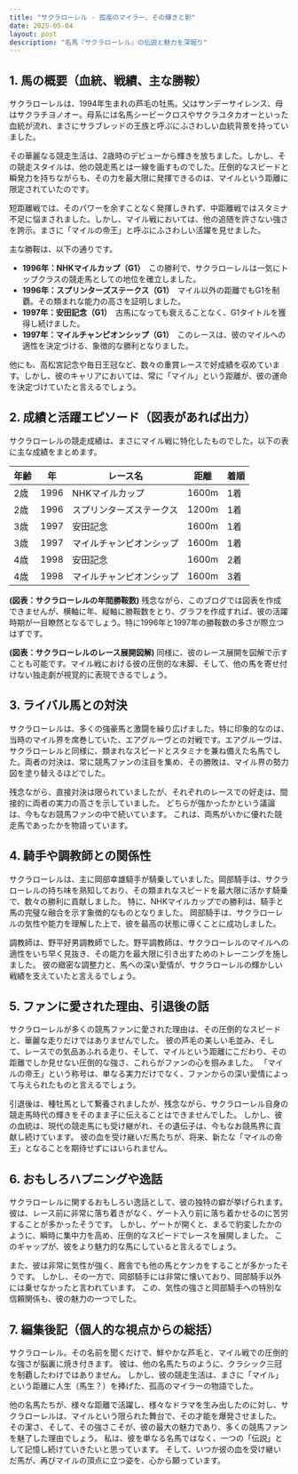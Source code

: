 ```yaml
---
title: "サクラローレル - 孤高のマイラー、その輝きと影"
date: 2025-05-04
layout: post
description: "名馬『サクラローレル』の伝説と魅力を深堀り"
---
```


## 1. 馬の概要（血統、戦績、主な勝鞍）

サクラローレルは、1994年生まれの芦毛の牡馬。父はサンデーサイレンス、母はサクラチヨノオー。母系には名馬シービークロスやサクラユタカオーといった血統が流れ、まさにサラブレッドの王族と呼ぶにふさわしい血統背景を持っていました。  

その華麗なる競走生活は、2歳時のデビューから輝きを放ちました。しかし、その競走スタイルは、他の競走馬とは一線を画すものでした。圧倒的なスピードと瞬発力を持ちながらも、その力を最大限に発揮できるのは、マイルという距離に限定されていたのです。  

短距離戦では、そのパワーを余すことなく発揮しきれず、中距離戦ではスタミナ不足に悩まされました。しかし、マイル戦においては、他の追随を許さない強さを誇示。まさに「マイルの帝王」と呼ぶにふさわしい活躍を見せました。

主な勝鞍は、以下の通りです。

* **1996年：NHKマイルカップ（G1）**　この勝利で、サクラローレルは一気にトップクラスの競走馬としての地位を確立しました。
* **1996年：スプリンターズステークス（G1）**　マイル以外の距離でもG1を制覇。その類まれな能力の高さを証明しました。
* **1997年：安田記念（G1）**　古馬になっても衰えることなく、G1タイトルを獲得し続けました。
* **1997年：マイルチャンピオンシップ（G1）**　このレースは、彼のマイルへの適性を決定づける、象徴的な勝利となりました。

他にも、高松宮記念や毎日王冠など、数々の重賞レースで好成績を収めています。しかし、彼のキャリアにおいては、常に「マイル」という距離が、彼の運命を決定づけていたと言えるでしょう。


## 2. 成績と活躍エピソード（図表があれば出力）

サクラローレルの競走成績は、まさにマイル戦に特化したものでした。以下の表に主な成績をまとめます。

| 年齢 | 年 | レース名          | 距離 | 着順 |
|------|----|-----------------|------|------|
| 2歳   | 1996 | NHKマイルカップ    | 1600m | 1着  |
| 2歳   | 1996 | スプリンターズステークス | 1200m | 1着  |
| 3歳   | 1997 | 安田記念          | 1600m | 1着  |
| 3歳   | 1997 | マイルチャンピオンシップ | 1600m | 1着  |
| 4歳   | 1998 | 安田記念          | 1600m | 2着  |
| 4歳   | 1998 | マイルチャンピオンシップ | 1600m | 3着  |


**(図表：サクラローレルの年間勝鞍数)**  残念ながら、このブログでは図表を作成できませんが、横軸に年、縦軸に勝鞍数をとり、グラフを作成すれば、彼の活躍時期が一目瞭然となるでしょう。特に1996年と1997年の勝鞍数の多さが際立つはずです。


**(図表：サクラローレルのレース展開図解)**  同様に、彼のレース展開を図解で示すことも可能です。マイル戦における彼の圧倒的な末脚、そして、他の馬を寄せ付けない独走劇が視覚的に表現できるでしょう。


## 3. ライバル馬との対決

サクラローレルは、多くの強豪馬と激闘を繰り広げました。特に印象的なのは、当時のマイル界を席巻していた、エアグルーヴとの対戦です。エアグルーヴは、サクラローレルと同様に、類まれなスピードとスタミナを兼ね備えた名馬でした。両者の対決は、常に競馬ファンの注目を集め、その勝敗は、マイル界の勢力図を塗り替えるほどでした。

残念ながら、直接対決は限られていましたが、それぞれのレースでの好走は、間接的に両者の実力の高さを示していました。  どちらが強かったかという議論は、今もなお競馬ファンの中で続いています。  これは、両馬がいかに優れた競走馬であったかを物語っています。


## 4. 騎手や調教師との関係性

サクラローレルは、主に岡部幸雄騎手が騎乗していました。岡部騎手は、サクラローレルの持ち味を熟知しており、その類まれなスピードを最大限に活かす騎乗で、数々の勝利に貢献しました。  特に、NHKマイルカップでの勝利は、騎手と馬の完璧な融合を示す象徴的なものとなりました。  岡部騎手は、サクラローレルの気性や能力を理解した上で、彼を最高の状態に導くことに成功しました。

調教師は、野平好男調教師でした。野平調教師は、サクラローレルのマイルへの適性をいち早く見抜き、その能力を最大限に引き出すためのトレーニングを施しました。  彼の緻密な調整力と、馬への深い愛情が、サクラローレルの輝かしい戦績を支えていたと言えるでしょう。


## 5. ファンに愛された理由、引退後の話

サクラローレルが多くの競馬ファンに愛された理由は、その圧倒的なスピードと、華麗な走りだけではありませんでした。  彼の芦毛の美しい毛並み、そして、レースでの気品あふれる走り、そして、マイルという距離にこだわり、その距離でしか見せない圧倒的な強さ、これらがファンの心を掴みました。  「マイルの帝王」という称号は、単なる実力だけでなく、ファンからの深い愛情によって与えられたものと言えるでしょう。

引退後は、種牡馬として繋養されましたが、残念ながら、サクラローレル自身の競走馬時代の輝きをそのまま子に伝えることはできませんでした。  しかし、彼の血統は、現代の競走馬にも受け継がれ、その遺伝子は、今もなお競馬界に貢献し続けています。  彼の血を受け継いだ馬たちが、将来、新たな「マイルの帝王」となることを期待せずにはいられません。


## 6. おもしろハプニングや逸話

サクラローレルに関するおもしろい逸話として、彼の独特の癖が挙げられます。  彼は、レース前に非常に落ち着きがなく、ゲート入り前に落ち着かせるのに苦労することが多かったそうです。  しかし、ゲートが開くと、まるで豹変したかのように、瞬時に集中力を高め、圧倒的なスピードでレースを展開しました。  このギャップが、彼をより魅力的な馬にしていると言えるでしょう。

また、彼は非常に気性が強く、厩舎でも他の馬とケンカをすることが多かったそうです。  しかし、その一方で、岡部騎手には非常に懐いており、岡部騎手以外には乗せなかったと言われています。  この、気性の強さと岡部騎手への特別な信頼関係も、彼の魅力の一つでした。


## 7. 編集後記（個人的な視点からの総括）

サクラローレル。その名前を聞くだけで、鮮やかな芦毛と、マイル戦での圧倒的な強さが脳裏に焼き付きます。  彼は、他の名馬たちのように、クラシック三冠を制覇したわけではありません。  しかし、彼の競走生活は、まさに「マイル」という距離に人生（馬生？）を捧げた、孤高のマイラーの物語でした。

他の名馬たちが、様々な距離で活躍し、様々なドラマを生み出したのに対し、サクラローレルは、マイルという限られた舞台で、その才能を爆発させました。  その潔さ、そして、その強さこそが、彼の最大の魅力であり、多くの競馬ファンを魅了した理由でしょう。  私は、彼を単なる名馬ではなく、一つの「伝説」として記憶し続けていきたいと思っています。  そして、いつか彼の血を受け継いだ馬が、再びマイルの頂点に立つ姿を、心から願っています。
